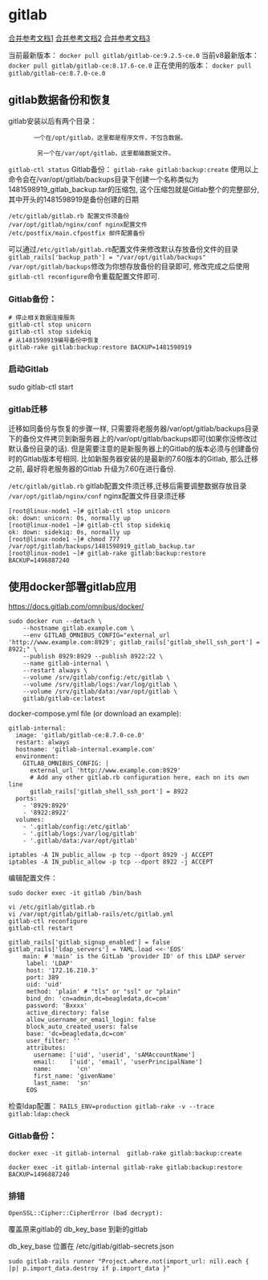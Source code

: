 # gitlab

[合并参考文档1](http://www.cnblogs.com/wenwei-blog/p/6362829.html)
[合并参考文档2](http://blog.sina.com.cn/s/blog_6ff7a3b50102w4jk.html)
[合并参考文档3](http://www.xuliangwei.com/xubusi/803.html)

当前最新版本：
`docker pull gitlab/gitlab-ce:9.2.5-ce.0`
当前v8最新版本：
`docker pull gitlab/gitlab-ce:8.17.6-ce.0`
正在使用的版本：
`docker pull gitlab/gitlab-ce:8.7.0-ce.0`

## gitlab数据备份和恢复

gitlab安装以后有两个目录：

           一个在/opt/gitlab，这里都是程序文件，不包含数据。

            另一个在/var/opt/gitlab，这里都输数据文件。

`gitlab-ctl status`
Gitlab备份：
`gitlab-rake gitlab:backup:create`
使用以上命令会在/var/opt/gitlab/backups目录下创建一个名称类似为1481598919_gitlab_backup.tar的压缩包, 这个压缩包就是Gitlab整个的完整部分, 其中开头的1481598919是备份创建的日期 
```
/etc/gitlab/gitlab.rb 配置文件须备份 
/var/opt/gitlab/nginx/conf nginx配置文件 
/etc/postfix/main.cfpostfix 邮件配置备份
```
可以通过`/etc/gitlab/gitlab.rb`配置文件来修改默认存放备份文件的目录
`gitlab_rails['backup_path'] = "/var/opt/gitlab/backups"`
`/var/opt/gitlab/backups`修改为你想存放备份的目录即可, 修改完成之后使用`gitlab-ctl reconfigure`命令重载配置文件即可.

### Gitlab备份：
```
# 停止相关数据连接服务
gitlab-ctl stop unicorn
gitlab-ctl stop sidekiq
# 从1481598919编号备份中恢复
gitlab-rake gitlab:backup:restore BACKUP=1481598919
```

### 启动Gitlab
sudo gitlab-ctl start

### gitlab迁移

迁移如同备份与恢复的步骤一样, 只需要将老服务器/var/opt/gitlab/backups目录下的备份文件拷贝到新服务器上的/var/opt/gitlab/backups即可(如果你没修改过默认备份目录的话). 
但是需要注意的是新服务器上的Gitlab的版本必须与创建备份时的Gitlab版本号相同. 比如新服务器安装的是最新的7.60版本的Gitlab, 那么迁移之前, 最好将老服务器的Gitlab 升级为7.60在进行备份.

`/etc/gitlab/gitlab.rb` gitlab配置文件须迁移,迁移后需要调整数据存放目录 
`/var/opt/gitlab/nginx/conf` nginx配置文件目录须迁移
```
[root@linux-node1 ~]# gitlab-ctl stop unicorn
ok: down: unicorn: 0s, normally up
[root@linux-node1 ~]# gitlab-ctl stop sidekiq
ok: down: sidekiq: 0s, normally up
[root@linux-node1 ~]# chmod 777 /var/opt/gitlab/backups/1481598919_gitlab_backup.tar
[root@linux-node1 ~]# gitlab-rake gitlab:backup:restore BACKUP=1496887240
```

## 使用docker部署gitlab应用
https://docs.gitlab.com/omnibus/docker/

```
sudo docker run --detach \
    --hostname gitlab.example.com \
    --env GITLAB_OMNIBUS_CONFIG="external_url 'http://www.example.com:8929'; gitlab_rails['gitlab_shell_ssh_port'] = 8922;" \
    --publish 8929:8929 --publish 8922:22 \
    --name gitlab-internal \
    --restart always \
    --volume /srv/gitlab/config:/etc/gitlab \
    --volume /srv/gitlab/logs:/var/log/gitlab \
    --volume /srv/gitlab/data:/var/opt/gitlab \
    gitlab/gitlab-ce:latest
```

docker-compose.yml file (or download an example):
```
gitlab-internal:
  image: 'gitlab/gitlab-ce:8.7.0-ce.0'
  restart: always
  hostname: 'gitlab-internal.example.com'
  environment:
    GITLAB_OMNIBUS_CONFIG: |
      external_url 'http://www.example.com:8929'
      # Add any other gitlab.rb configuration here, each on its own line
      gitlab_rails['gitlab_shell_ssh_port'] = 8922
  ports:
    - '8929:8929'
    - '8922:8922'
  volumes:
    - '.gitlab/config:/etc/gitlab'
    - '.gitlab/logs:/var/log/gitlab'
    - '.gitlab/data:/var/opt/gitlab'
```
```
iptables -A IN_public_allow -p tcp --dport 8929 -j ACCEPT
iptables -A IN_public_allow -p tcp --dport 8922 -j ACCEPT
```

编辑配置文件：

`sudo docker exec -it gitlab /bin/bash`

```
vi /etc/gitlab/gitlab.rb
vi /var/opt/gitlab/gitlab-rails/etc/gitlab.yml
gitlab-ctl reconfigure
gitlab-ctl restart
```

```
gitlab_rails['gitlab_signup_enabled'] = false
gitlab_rails['ldap_servers'] = YAML.load <<-'EOS'
    main: # 'main' is the GitLab 'provider ID' of this LDAP server
     label: 'LDAP'
     host: '172.16.210.3'
     port: 389
     uid: 'uid'
     method: 'plain' # "tls" or "ssl" or "plain"
     bind_dn: 'cn=admin,dc=beagledata,dc=com'
     password: 'Bxxxx'
     active_directory: false
     allow_username_or_email_login: false
     block_auto_created_users: false
     base: 'dc=beagledata,dc=com'
     user_filter: ''
     attributes:
       username: ['uid', 'userid', 'sAMAccountName']
       email:    ['uid', 'email', 'userPrincipalName']
       name:       'cn'
       first_name: 'givenName'
       last_name:  'sn'
     EOS
```
检查ldap配置：
`RAILS_ENV=production gitlab-rake -v --trace gitlab:ldap:check`

### Gitlab备份：
    
`docker exec -it gitlab-internal  gitlab-rake gitlab:backup:create`

`docker exec -it gitlab-internal gitlab-rake gitlab:backup:restore BACKUP=1496887240`

### 排错
```
OpenSSL::Cipher::CipherError (bad decrypt):
```
覆盖原来gitlab的 db_key_base 到新的gitlab 

db_key_base 位置在 /etc/gitlab/gitlab-secrets.json

`sudo gitlab-rails runner "Project.where.not(import_url: nil).each { |p| p.import_data.destroy if p.import_data }"`


